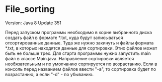 # File_sorting
Version: Java 8 Update 351

Перед запуском программы необходимо в корне выбранного диска создать файл в формате *.txt, куда будут записываться отсортированные данные.
Туда же нужно закинуть и файлы формата *.txt, в которых находятся данные для сортировки. Этих файлов может быть не больше трех.
Для старта программы нужно запустить main файл в классе Main.java.
Направление сортировки является необязательным и по умолчанию сортируется по возрастанию.
Если в консоль перед названием файлов ввести "-a", то сортировка будет по возрастанию, а если "-d" - по убыванию.
